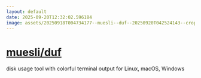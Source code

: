```yaml
---
layout: default
date: 2025-09-20T12:32:02.596184
image: assets/20250918T004734177--muesli--duf--20250920T042524143--cropped.png
---
```


# [muesli/duf](https://github.com/muesli/duf)

disk usage tool with colorful terminal output for Linux, macOS, Windows
